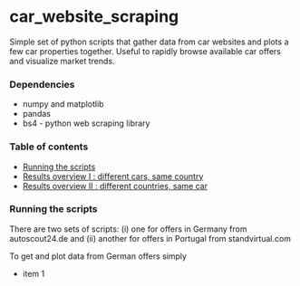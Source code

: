 # car_website_scraping
Simple set of python scripts that gather data from car websites and plots a few car properties together. Useful to rapidly browse available car offers and visualize market trends.

### Dependencies

* numpy and matplotlib
* pandas
* bs4 - python web scraping library

### Table of contents
* [Running the scripts](#running-the-scripts)
* [Results overview I : different cars, same country](#results-overview-I--different-cars,-same-country)
* [Results overview II : different countries, same car](#results-overview-II--different-countries,-same-car)

### Running the scripts
There are two sets of scripts: (i) one for offers in Germany from autoscout24.de and (ii) another for offers in Portugal from standvirtual.com

To get and plot data from German offers simply
- item 1
